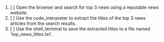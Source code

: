 1. [ ] Open the browser and search for top 3 news using a reputable news website.
2. [ ] Use the code_interpreter to extract the titles of the top 3 news articles from the search results.
3. [ ] Use the shell_terminal to save the extracted titles to a file named 'top_news_titles.txt'.